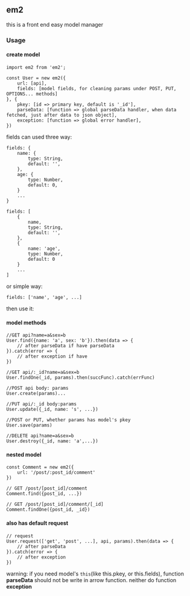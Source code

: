 ## em2

this is a front end easy model manager


### Usage

#### create model

```
import em2 from 'em2';

const User = new em2({
    url: [api],
    fields: [model fields, for cleaning params under POST, PUT, OPTIONS... methods]
}, {
    pkey: [id => primary key, default is '_id'],
    parseData: [function => global parseData handler, when data fetched, just after data to json object],
    exception: [function => global error handler],
})
```

fields can used three way:

```
fields: {
    name: {
        type: String,
        default: '',
    },
    age: {
        type: Number,
        default: 0,
    }
    ...
}
```

```
fields: [
    {
        name,
        type: String,
        default: '',
    },
    {
        name: 'age',
        type: Number,
        default: 0
    }
    ...
]
```

or simple way:

```
fields: ['name', 'age', ...]
```

then use it:

#### model methods

```
//GET api?name=a&sex=b
User.find({name: 'a', sex: 'b'}).then(data => {
    // after parseData if have parseData
}).catch(error => {
    // after exception if have
})
```

```
//GET api/:_id?name=a&sex=b
User.findOne(_id, params).then(succFunc).catch(errFunc)
```

```
//POST api body: params
User.create(params)...
```

```
//PUT api/:_id body:params
User.update({_id, name: 's', ...})
```

```
//POST or PUT, whether params has model's pkey
User.save(params)
```

```
//DELETE api?name=a&sex=b
User.destroy({_id, name: 'a',...})
```

#### nested model

```
const Comment = new em2({
    url: '/post/:post_id/comment'
})

// GET /post/[post_id]/comment
Comment.find({post_id, ...})

// GET /post/[post_id]/comment/[_id]
Comment.findOne({post_id, _id})
```

#### also has default request

```
// request
User.request(['get', 'post', ...], api, params).then(data => {
    // after parseData
}).catch(error => {
    // after exception
})
```

warning:
if you need model's `this`(like this.pkey, or this.fields), function **parseData** should not be write in arrow function. neither do function **exception**


